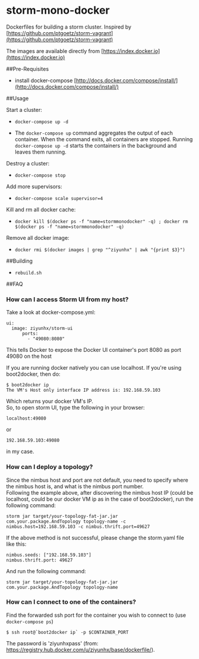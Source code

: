 storm-mono-docker
============

Dockerfiles for building a storm cluster. Inspired by [https://github.com/ptgoetz/storm-vagrant](https://github.com/ptgoetz/storm-vagrant)

The images are available directly from [https://index.docker.io](https://index.docker.io)

##Pre-Requisites

- install docker-compose [http://docs.docker.com/compose/install/](http://docs.docker.com/compose/install/)

##Usage

Start a cluster:

- ```docker-compose up -d```

- The ```docker-compose up``` command aggregates the output of each container. When the command exits, all containers are stopped. Running ```docker-compose up -d``` starts the containers in the background and leaves them running.

Destroy a cluster:

- ```docker-compose stop```

Add more supervisors:

- ```docker-compose scale supervisor=4```

Kill and rm all docker cache:

- ```docker kill $(docker ps -f "name=stormmonodocker" -q) ; docker rm $(docker ps -f "name=stormmonodocker" -q)```

Remove all docker image:

- ```docker rmi $(docker images | grep "^ziyunhx" | awk "{print $3}")```

##Building

- ```rebuild.sh```

##FAQ
### How can I access Storm UI from my host?
Take a look at docker-compose.yml:

    ui:
      image: ziyunhx/storm-ui
	      ports:
	        - "49080:8080"

This tells Docker to expose the Docker UI container's port 8080 as port 49080 on the host<br/>

If you are running docker natively you can use localhost. If you're using boot2docker, then do:

    $ boot2docker ip
    The VM's Host only interface IP address is: 192.168.59.103

Which returns your docker VM's IP.<br/>
So, to open storm UI, type the following in your browser:

    localhost:49080

or

    192.168.59.103:49080

in my case.

### How can I deploy a topology?
Since the nimbus host and port are not default, you need to specify where the nimbus host is, and what is the nimbus port number.<br/>
Following the example above, after discovering the nimbus host IP (could be localhost, could be our docker VM ip as in the case of boot2docker), run the following command:

    storm jar target/your-topology-fat-jar.jar com.your.package.AndTopology topology-name -c nimbus.host=192.168.59.103 -c nimbus.thrift.port=49627

If the above method is not successful, please change the storm.yaml file like this:

	nimbus.seeds: ["192.168.59.103"]	
	nimbus.thrift.port: 49627

And run the following command:

	storm jar target/your-topology-fat-jar.jar com.your.package.AndTopology topology-name

### How can I connect to one of the containers?
Find the forwarded ssh port for the container you wish to connect to (use `docker-compose ps`)

    $ ssh root@`boot2docker ip` -p $CONTAINER_PORT

The password is 'ziyunhxpass' (from: https://registry.hub.docker.com/u/ziyunhx/base/dockerfile/).
